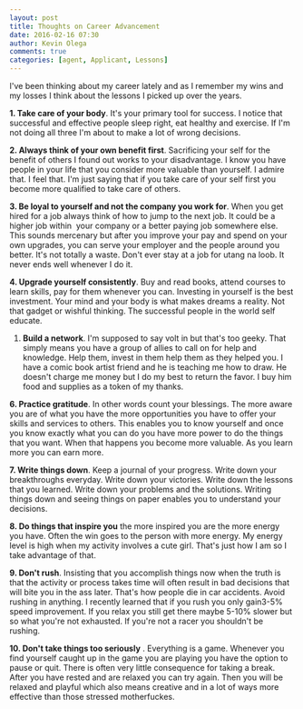 ```yaml
---
layout: post
title: Thoughts on Career Advancement
date: 2016-02-16 07:30
author: Kevin Olega
comments: true
categories: [agent, Applicant, Lessons]
---
```

I've been thinking about my career lately and as I remember my wins and my losses I think about the lessons I picked up over the years.&nbsp;

<b>1. Take care of your body</b>. It's your primary tool for success. I notice that successful and effective people sleep right, eat healthy and exercise. If I'm not doing all three I'm about to make a lot of wrong decisions.&nbsp;

<b>2. Always think of your own benefit first</b>. Sacrificing your self for the benefit of others I found out works to your disadvantage. I know you have people in your life that you consider more valuable than yourself. I admire that. I feel that. I'm just saying that if you take care of your self first you become more qualified to take care of others.&nbsp;

<b>3. Be loyal to yourself and not the company you work for</b>. When you get hired for a job always think of how to jump to the next job. It could be a higher job within &nbsp;your company or a better paying job somewhere else. This sounds mercenary but after you improve your pay and spend on your own upgrades, you can serve your employer and the people around you better. It's not totally a waste. Don't ever stay at a job for utang na loob. It never ends well whenever I do it.&nbsp;

<b>4. Upgrade yourself consistently</b>. Buy and read books, attend courses to learn skills, pay for them whenever you can. Investing in yourself is the best investment. Your mind and your body is what makes dreams a reality. Not that gadget or wishful thinking. The successful people in the world self educate.&nbsp;

<ol>
<li><b>Build a network</b>. I'm supposed to say volt in but that's too geeky. That simply means you have a group of allies to call on for help and knowledge. Help them, invest in them help them as they helped you. I have a comic book artist friend and he is teaching me how to draw. He doesn't charge me money but I do my best to return the favor. I buy him food and supplies as a token of my thanks.&nbsp;</li>
</ol>

<b>6. Practice gratitude</b>. In other words count your blessings. The more aware you are of what you have the more opportunities you have to offer your skills and services to others. This enables you to know yourself and once you know exactly what you can do you have more power to do the things that you want. When that happens you become more valuable. As you learn more you can earn more.&nbsp;

<b>7. Write things down</b>. Keep a journal of your progress. Write down your breakthroughs everyday. Write down your victories. Write down the lessons that you learned. Write down your problems and the solutions. Writing things down and seeing things on paper enables you to understand your decisions. &nbsp;

<b>8. Do things that inspire you</b> the more inspired you are the more energy you have. Often the win goes to the person with more energy. My energy level is high when my activity involves a cute girl. That's just how I am so I take advantage of that. &nbsp;

<b>9. Don't rush</b>. Insisting that you accomplish things now when the truth is that the activity or process takes time will often result in bad decisions that will bite you in the ass later. That's how people die in car accidents. Avoid rushing in anything. I recently learned that if you rush you only gain3-5% speed improvement. If you relax you still get there maybe 5-10% slower but so what you're not exhausted. If you're not a racer you shouldn't be rushing. &nbsp;

<b>10. Don't take things too seriously</b> . Everything is a game. Whenever you find yourself caught up in the game you are playing you have the option to pause or quit. There is often very little consequence for taking a break. After you have rested and are relaxed you can try again. Then you will be relaxed and playful which also means creative and in a lot of ways more effective than those stressed motherfuckes. &nbsp;
